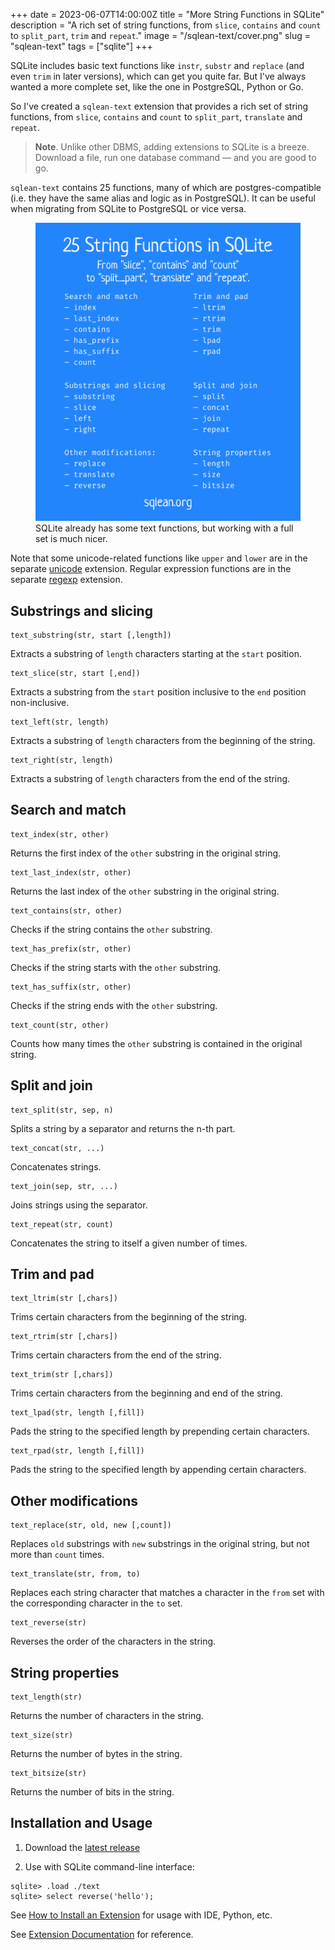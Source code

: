 +++
date = 2023-06-07T14:00:00Z
title = "More String Functions in SQLite"
description = "A rich set of string functions, from `slice`, `contains` and `count` to `split_part`, `trim` and `repeat`."
image = "/sqlean-text/cover.png"
slug = "sqlean-text"
tags = ["sqlite"]
+++

SQLite includes basic text functions like `instr`, `substr` and `replace` (and even `trim` in later versions), which can get you quite far. But I've always wanted a more complete set, like the one in PostgreSQL, Python or Go.

So I've created a `sqlean-text` extension that provides a rich set of string functions, from `slice`, `contains` and `count` to `split_part`, `translate` and `repeat`.

> **Note**. Unlike other DBMS, adding extensions to SQLite is a breeze. Download a file, run one database command — and you are good to go.

`sqlean-text` contains 25 functions, many of which are postgres-compatible (i.e. they have the same alias and logic as in PostgreSQL). It can be useful when migrating from SQLite to PostgreSQL or vice versa.

<div class="row">
<div class="col-xs-12 col-sm-8">
<figure>
  <img alt="Text functions" src="functions.png">
  <figcaption>SQLite already has some text functions, but working with a full set is much nicer.</figcaption>
</figure>
</div>
</div>

Note that some unicode-related functions like `upper` and `lower` are in the separate [unicode](https://github.com/nalgeon/sqlean/blob/main/docs/unicode.md) extension. Regular expression functions are in the separate [regexp](./sqlean-regexp/) extension.

## Substrings and slicing

```
text_substring(str, start [,length])
```

Extracts a substring of `length` characters starting at the `start` position.

```
text_slice(str, start [,end])
```

Extracts a substring from the `start` position inclusive to the `end` position non-inclusive.

```
text_left(str, length)
```

Extracts a substring of `length` characters from the beginning of the string.

```
text_right(str, length)
```

Extracts a substring of `length` characters from the end of the string.

## Search and match

```
text_index(str, other)
```

Returns the first index of the `other` substring in the original string.

```
text_last_index(str, other)
```

Returns the last index of the `other` substring in the original string.

```
text_contains(str, other)
```

Checks if the string contains the `other` substring.

```
text_has_prefix(str, other)
```

Checks if the string starts with the `other` substring.

```
text_has_suffix(str, other)
```

Checks if the string ends with the `other` substring.

```
text_count(str, other)
```

Counts how many times the `other` substring is contained in the original string.

## Split and join

```
text_split(str, sep, n)
```

Splits a string by a separator and returns the n-th part.

```
text_concat(str, ...)
```

Concatenates strings.

```
text_join(sep, str, ...)
```

Joins strings using the separator.

```
text_repeat(str, count)
```

Concatenates the string to itself a given number of times.

## Trim and pad

```
text_ltrim(str [,chars])
```

Trims certain characters from the beginning of the string.

```
text_rtrim(str [,chars])
```

Trims certain characters from the end of the string.

```
text_trim(str [,chars])
```

Trims certain characters from the beginning and end of the string.

```
text_lpad(str, length [,fill])
```

Pads the string to the specified length by prepending certain characters.

```
text_rpad(str, length [,fill])
```

Pads the string to the specified length by appending certain characters.

## Other modifications

```
text_replace(str, old, new [,count])
```

Replaces `old` substrings with `new` substrings in the original string, but not more than `count` times.

```
text_translate(str, from, to)
```

Replaces each string character that matches a character in the `from` set with the corresponding character in the `to` set.

```
text_reverse(str)
```

Reverses the order of the characters in the string.

## String properties

```
text_length(str)
```

Returns the number of characters in the string.

```
text_size(str)
```

Returns the number of bytes in the string.

```
text_bitsize(str)
```

Returns the number of bits in the string.

## Installation and Usage

1. Download the [latest release](https://github.com/nalgeon/sqlean/releases/latest)

2. Use with SQLite command-line interface:

```
sqlite> .load ./text
sqlite> select reverse('hello');
```

See [How to Install an Extension](https://github.com/nalgeon/sqlean/blob/main/docs/install.md) for usage with IDE, Python, etc.

See [Extension Documentation](https://github.com/nalgeon/sqlean/blob/main/docs/text.md) for reference.
